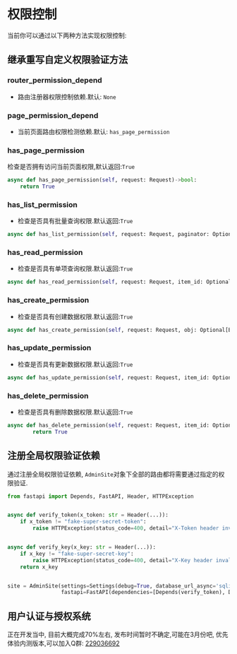 # 权限控制

当前你可以通过以下两种方法实现权限控制: 

## 继承重写自定义权限验证方法

### router_permission_depend

- 路由注册器权限控制依赖.默认: `None`

### page_permission_depend

- 当前页面路由权限检测依赖.默认: `has_page_permission`

### has_page_permission

检查是否拥有访问当前页面权限,默认返回:`True`

```python
async def has_page_permission(self, request: Request)->bool:
    return True
```

### has_list_permission

- 检查是否具有批量查询权限.默认返回:`True`

```python
async def has_list_permission(self, request: Request, paginator: Optional[Paginator], filter: Optional[BaseModel],**kwargs) -> bool
```

### has_read_permission

- 检查是否具有单项查询权限.默认返回:`True`

```python
async def has_read_permission(self, request: Request, item_id: Optional[List[str]], **kwargs) -> bool
```

### has_create_permission

- 检查是否具有创建数据权限.默认返回:`True`

```python
async def has_create_permission(self, request: Request, obj: Optional[BaseModel], **kwargs) -> bool
```

### has_update_permission

- 检查是否具有更新数据权限.默认返回:`True`

```python
async def has_update_permission(self, request: Request, item_id: Optional[List[str]], obj: Optional[BaseModel],**kwargs) -> bool
```

### has_delete_permission

- 检查是否具有删除数据权限.默认返回:`True`

```python
async def has_delete_permission(self, request: Request, item_id: Optional[List[str]], **kwargs) -> bool:
        return True
```



## 注册全局权限验证依赖

通过注册全局权限验证依赖, `AdminSite`对象下全部的路由都将需要通过指定的权限验证.

```python
from fastapi import Depends, FastAPI, Header, HTTPException


async def verify_token(x_token: str = Header(...)):
    if x_token != "fake-super-secret-token":
        raise HTTPException(status_code=400, detail="X-Token header invalid")


async def verify_key(x_key: str = Header(...)):
    if x_key != "fake-super-secret-key":
        raise HTTPException(status_code=400, detail="X-Key header invalid")
    return x_key


site = AdminSite(settings=Settings(debug=True, database_url_async='sqlite+aiosqlite:///admisadmin.db'),
                 fastapi=FastAPI(dependencies=[Depends(verify_token), Depends(verify_key)]))

```



## 用户认证与授权系统

正在开发当中, 目前大概完成70%左右, 发布时间暂时不确定,可能在3月份吧, 优先体验内测版本,可以加入Q群: [229036692](https://jq.qq.com/?_wv=1027&k=U4Dv6x8W)
